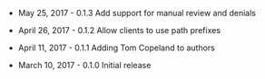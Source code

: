 * May 25, 2017 - 0.1.3
Add support for manual review and denials

* April 26, 2017 - 0.1.2
Allow clients to use path prefixes

* April 11, 2017 - 0.1.1
Adding Tom Copeland to authors

* March 10, 2017 - 0.1.0
Initial release
